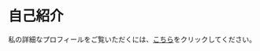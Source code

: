 # 自己紹介
私の詳細なプロフィールをご覧いただくには、[こちら](https://souta-pqr.github.io/self_introduction/index.html)をクリックしてください。

